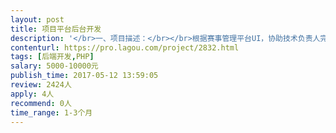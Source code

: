 ```yaml
---                
layout: post       
title: 项目平台后台开发           
description: '</br>一、项目描述：</br></br>根据赛事管理平台UI，协助技术负责人完成平台后台部分PHP功能开发</br></br>二、主要功能点：</br></br>注册、报名、数据呈现、电商、订单、在线支付等</br></br>三、可参考产品：</br></br>我奥篮球： http://www.woaoo.net/</br>篮值：http://www.ballgene.com/</br></br>四、人员要求：</br>- 北京的开发者，需要见面沟通</br>- 熟练使用PHP</br>- 熟悉CI框架</br>- 熟练掌握Mysql基本使用</br>- 做过微信公众号开发</br>'     
contenturl: https://pro.lagou.com/project/2832.html      
tags: [后端开发,PHP]            
salary: 5000-10000元          
publish_time: 2017-05-12 13:59:05         
review: 2424人                   
apply: 4人                   
recommend: 0人                   
time_range: 1-3个月              
---                 
```

